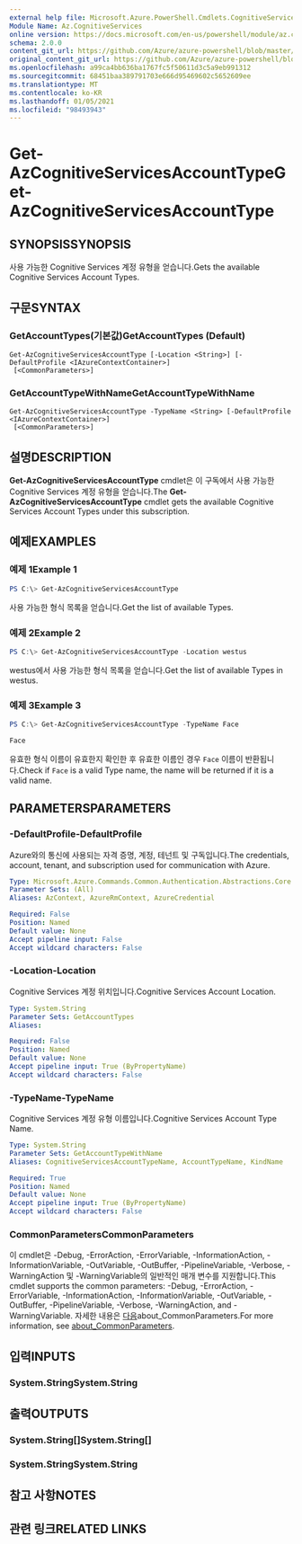 ```yaml
---
external help file: Microsoft.Azure.PowerShell.Cmdlets.CognitiveServices.dll-Help.xml
Module Name: Az.CognitiveServices
online version: https://docs.microsoft.com/en-us/powershell/module/az.cognitiveservices/get-azcognitiveservicesaccounttype
schema: 2.0.0
content_git_url: https://github.com/Azure/azure-powershell/blob/master/src/CognitiveServices/CognitiveServices/help/Get-AzCognitiveServicesAccountType.md
original_content_git_url: https://github.com/Azure/azure-powershell/blob/master/src/CognitiveServices/CognitiveServices/help/Get-AzCognitiveServicesAccountType.md
ms.openlocfilehash: a99ca4bb636ba1767fc5f50611d3c5a9eb991312
ms.sourcegitcommit: 68451baa389791703e666d95469602c5652609ee
ms.translationtype: MT
ms.contentlocale: ko-KR
ms.lasthandoff: 01/05/2021
ms.locfileid: "98493943"
---
```

# <span data-ttu-id="0fdb7-101">Get-AzCognitiveServicesAccountType</span><span class="sxs-lookup"><span data-stu-id="0fdb7-101">Get-AzCognitiveServicesAccountType</span></span>

## <span data-ttu-id="0fdb7-102">SYNOPSIS</span><span class="sxs-lookup"><span data-stu-id="0fdb7-102">SYNOPSIS</span></span>
<span data-ttu-id="0fdb7-103">사용 가능한 Cognitive Services 계정 유형을 얻습니다.</span><span class="sxs-lookup"><span data-stu-id="0fdb7-103">Gets the available Cognitive Services Account Types.</span></span>

## <span data-ttu-id="0fdb7-104">구문</span><span class="sxs-lookup"><span data-stu-id="0fdb7-104">SYNTAX</span></span>

### <span data-ttu-id="0fdb7-105">GetAccountTypes(기본값)</span><span class="sxs-lookup"><span data-stu-id="0fdb7-105">GetAccountTypes (Default)</span></span>
```
Get-AzCognitiveServicesAccountType [-Location <String>] [-DefaultProfile <IAzureContextContainer>]
 [<CommonParameters>]
```

### <span data-ttu-id="0fdb7-106">GetAccountTypeWithName</span><span class="sxs-lookup"><span data-stu-id="0fdb7-106">GetAccountTypeWithName</span></span>
```
Get-AzCognitiveServicesAccountType -TypeName <String> [-DefaultProfile <IAzureContextContainer>]
 [<CommonParameters>]
```

## <span data-ttu-id="0fdb7-107">설명</span><span class="sxs-lookup"><span data-stu-id="0fdb7-107">DESCRIPTION</span></span>
<span data-ttu-id="0fdb7-108">**Get-AzCognitiveServicesAccountType** cmdlet은 이 구독에서 사용 가능한 Cognitive Services 계정 유형을 얻습니다.</span><span class="sxs-lookup"><span data-stu-id="0fdb7-108">The **Get-AzCognitiveServicesAccountType** cmdlet gets the available Cognitive Services Account Types under this subscription.</span></span>

## <span data-ttu-id="0fdb7-109">예제</span><span class="sxs-lookup"><span data-stu-id="0fdb7-109">EXAMPLES</span></span>

### <span data-ttu-id="0fdb7-110">예제 1</span><span class="sxs-lookup"><span data-stu-id="0fdb7-110">Example 1</span></span>
```powershell
PS C:\> Get-AzCognitiveServicesAccountType
```

<span data-ttu-id="0fdb7-111">사용 가능한 형식 목록을 얻습니다.</span><span class="sxs-lookup"><span data-stu-id="0fdb7-111">Get the list of available Types.</span></span>

### <span data-ttu-id="0fdb7-112">예제 2</span><span class="sxs-lookup"><span data-stu-id="0fdb7-112">Example 2</span></span>
```powershell
PS C:\> Get-AzCognitiveServicesAccountType -Location westus
```

<span data-ttu-id="0fdb7-113">westus에서 사용 가능한 형식 목록을 얻습니다.</span><span class="sxs-lookup"><span data-stu-id="0fdb7-113">Get the list of available Types in westus.</span></span>

### <span data-ttu-id="0fdb7-114">예제 3</span><span class="sxs-lookup"><span data-stu-id="0fdb7-114">Example 3</span></span>
```powershell
PS C:\> Get-AzCognitiveServicesAccountType -TypeName Face

Face
```

<span data-ttu-id="0fdb7-115">유효한 형식 이름이 유효한지 확인한 후 유효한 이름인 경우 `Face` 이름이 반환됩니다.</span><span class="sxs-lookup"><span data-stu-id="0fdb7-115">Check if `Face` is a valid Type name, the name will be returned if it is a valid name.</span></span>

## <span data-ttu-id="0fdb7-116">PARAMETERS</span><span class="sxs-lookup"><span data-stu-id="0fdb7-116">PARAMETERS</span></span>

### <span data-ttu-id="0fdb7-117">-DefaultProfile</span><span class="sxs-lookup"><span data-stu-id="0fdb7-117">-DefaultProfile</span></span>
<span data-ttu-id="0fdb7-118">Azure와의 통신에 사용되는 자격 증명, 계정, 테넌트 및 구독입니다.</span><span class="sxs-lookup"><span data-stu-id="0fdb7-118">The credentials, account, tenant, and subscription used for communication with Azure.</span></span>

```yaml
Type: Microsoft.Azure.Commands.Common.Authentication.Abstractions.Core.IAzureContextContainer
Parameter Sets: (All)
Aliases: AzContext, AzureRmContext, AzureCredential

Required: False
Position: Named
Default value: None
Accept pipeline input: False
Accept wildcard characters: False
```

### <span data-ttu-id="0fdb7-119">-Location</span><span class="sxs-lookup"><span data-stu-id="0fdb7-119">-Location</span></span>
<span data-ttu-id="0fdb7-120">Cognitive Services 계정 위치입니다.</span><span class="sxs-lookup"><span data-stu-id="0fdb7-120">Cognitive Services Account Location.</span></span>

```yaml
Type: System.String
Parameter Sets: GetAccountTypes
Aliases:

Required: False
Position: Named
Default value: None
Accept pipeline input: True (ByPropertyName)
Accept wildcard characters: False
```

### <span data-ttu-id="0fdb7-121">-TypeName</span><span class="sxs-lookup"><span data-stu-id="0fdb7-121">-TypeName</span></span>
<span data-ttu-id="0fdb7-122">Cognitive Services 계정 유형 이름입니다.</span><span class="sxs-lookup"><span data-stu-id="0fdb7-122">Cognitive Services Account Type Name.</span></span>

```yaml
Type: System.String
Parameter Sets: GetAccountTypeWithName
Aliases: CognitiveServicesAccountTypeName, AccountTypeName, KindName

Required: True
Position: Named
Default value: None
Accept pipeline input: True (ByPropertyName)
Accept wildcard characters: False
```

### <span data-ttu-id="0fdb7-123">CommonParameters</span><span class="sxs-lookup"><span data-stu-id="0fdb7-123">CommonParameters</span></span>
<span data-ttu-id="0fdb7-124">이 cmdlet은 -Debug, -ErrorAction, -ErrorVariable, -InformationAction, -InformationVariable, -OutVariable, -OutBuffer, -PipelineVariable, -Verbose, -WarningAction 및 -WarningVariable의 일반적인 매개 변수를 지원합니다.</span><span class="sxs-lookup"><span data-stu-id="0fdb7-124">This cmdlet supports the common parameters: -Debug, -ErrorAction, -ErrorVariable, -InformationAction, -InformationVariable, -OutVariable, -OutBuffer, -PipelineVariable, -Verbose, -WarningAction, and -WarningVariable.</span></span> <span data-ttu-id="0fdb7-125">자세한 내용은 [다음](http://go.microsoft.com/fwlink/?LinkID=113216)about_CommonParameters.</span><span class="sxs-lookup"><span data-stu-id="0fdb7-125">For more information, see [about_CommonParameters](http://go.microsoft.com/fwlink/?LinkID=113216).</span></span>

## <span data-ttu-id="0fdb7-126">입력</span><span class="sxs-lookup"><span data-stu-id="0fdb7-126">INPUTS</span></span>

### <span data-ttu-id="0fdb7-127">System.String</span><span class="sxs-lookup"><span data-stu-id="0fdb7-127">System.String</span></span>

## <span data-ttu-id="0fdb7-128">출력</span><span class="sxs-lookup"><span data-stu-id="0fdb7-128">OUTPUTS</span></span>

### <span data-ttu-id="0fdb7-129">System.String[]</span><span class="sxs-lookup"><span data-stu-id="0fdb7-129">System.String[]</span></span>

### <span data-ttu-id="0fdb7-130">System.String</span><span class="sxs-lookup"><span data-stu-id="0fdb7-130">System.String</span></span>

## <span data-ttu-id="0fdb7-131">참고 사항</span><span class="sxs-lookup"><span data-stu-id="0fdb7-131">NOTES</span></span>

## <span data-ttu-id="0fdb7-132">관련 링크</span><span class="sxs-lookup"><span data-stu-id="0fdb7-132">RELATED LINKS</span></span>
